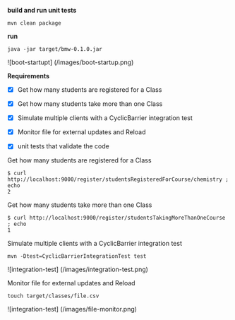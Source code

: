 

**build and run unit tests**

```
mvn clean package
```

**run**
```
java -jar target/bmw-0.1.0.jar
```
![boot-startupt] (/images/boot-startup.png)

**Requirements**

- [x] Get how many students are registered for a Class
- [x] Get how many students take more than one Class
- [x] Simulate multiple clients with a CyclicBarrier integration test
- [x] Monitor file for external updates and Reload
- [x] unit tests that validate the code


Get how many students are registered for a Class
```
$ curl http://localhost:9000/register/studentsRegisteredForCourse/chemistry ; echo
2
```
Get how many students take more than one Class
```
$ curl http://localhost:9000/register/studentsTakingMoreThanOneCourse ; echo
1
```
Simulate multiple clients with a CyclicBarrier integration test
```
mvn -Dtest=CyclicBarrierIntegrationTest test
```
![integration-test] (/images/integration-test.png)

Monitor file for external updates and Reload
```
touch target/classes/file.csv 
```

![integration-test] (/images/file-monitor.png)






